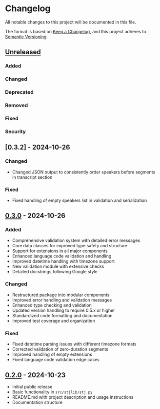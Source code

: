 # Changelog

All notable changes to this project will be documented in this file.

The format is based on [Keep a Changelog](https://keepachangelog.com/en/1.0.0/),
and this project adheres to [Semantic Versioning](https://semver.org/spec/v2.0.0.html).

## [Unreleased]

### Added

### Changed

### Deprecated

### Removed

### Fixed

### Security

## [0.3.2] - 2024-10-26

### Changed

- Changed JSON output to consistently order speakers before segments in transcript section

### Fixed

- Fixed handling of empty speakers list in validation and serialization

## [0.3.0] - 2024-10-26

### Added

- Comprehensive validation system with detailed error messages
- Core data classes for improved type safety and structure
- Support for extensions in all major components
- Enhanced language code validation and handling
- Improved datetime handling with timezone support
- New validation module with extensive checks
- Detailed docstrings following Google style

### Changed

- Restructured package into modular components
- Improved error handling and validation messages
- Enhanced type checking and validation
- Updated version handling to require 0.5.x or higher
- Standardized code formatting and documentation
- Improved test coverage and organization

### Fixed

- Fixed datetime parsing issues with different timezone formats
- Corrected validation of zero-duration segments
- Improved handling of empty extensions
- Fixed language code validation edge cases

## [0.2.0] - 2024-10-23

- Initial public release
- Basic functionality in `src/stjlib/stj.py`
- README.md with project description and usage instructions
- Documentation structure

[Unreleased]: https://github.com/yaniv-golan/stjlib/compare/v0.3.2...HEAD
[0.3.0]: https://github.com/yaniv-golan/stjlib/compare/v0.2.0...v0.3.0
[0.2.0]: https://github.com/yaniv-golan/stjlib/releases/tag/v0.2.0
